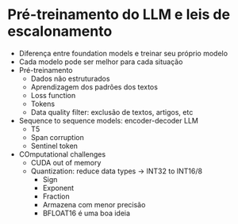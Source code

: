 # Pré-treinamento do LLM e leis de escalonamento

- Diferença entre foundation models e treinar seu próprio modelo
- Cada modelo pode ser melhor para cada situação
- Pré-treinamento
    - Dados não estruturados
    - Aprendizagem dos padrões dos textos
    - Loss function
    - Tokens
    - Data quality filter: exclusão de textos, artigos, etc
- Sequence to sequence models: encoder-decoder LLM
  - T5
  - Span corruption
  - Sentinel token
- COmputational challenges
    - CUDA out of memory
    - Quantization: reduce data types -> INT32 to INT16/8
        - Sign
        - Exponent
        - Fraction
        - Armazena com menor precisão
        - BFLOAT16 é uma boa ideia
